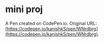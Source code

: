 # mini proj

A Pen created on CodePen.io. Original URL: [https://codepen.io/kanishkS/pen/WNrdbrg](https://codepen.io/kanishkS/pen/WNrdbrg).


